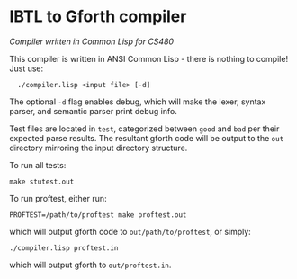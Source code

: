 IBTL to Gforth compiler
=======================
_Compiler written in Common Lisp for CS480_

This compiler is written in ANSI Common Lisp - there is nothing to compile!
Just use:

```
  ./compiler.lisp <input file> [-d]
```

The optional `-d` flag enables debug, which will make the lexer, syntax parser,
and semantic parser print debug info.

Test files are located in `test`, categorized between `good` and `bad` per
their expected parse results. The resultant gforth code will be output to the
`out` directory mirroring the input directory structure.

To run all tests:

```
make stutest.out
```

To run proftest, either run:

```
PROFTEST=/path/to/proftest make proftest.out
```

which will output gforth code to `out/path/to/proftest`, or simply:

```
./compiler.lisp proftest.in
```

which will output gforth to `out/proftest.in`.
